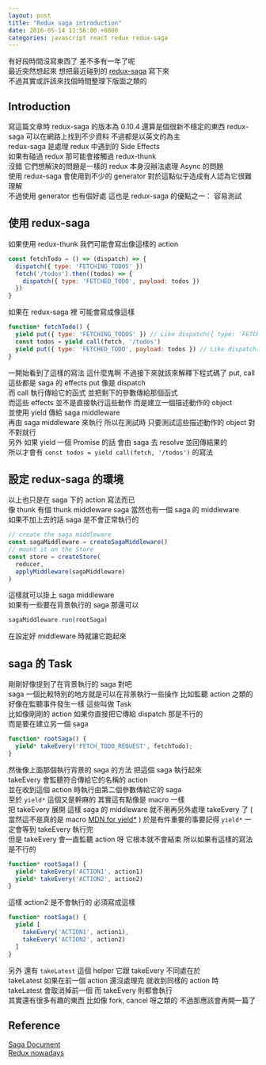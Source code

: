 ```yaml
---
layout: post
title: "Redux saga introduction"
date: 2016-05-14 11:56:00 +0800
categories: javascript react redux redux-saga
---
```


有好段時間沒寫東西了 差不多有一年了呢  
最近突然想起來 想把最近碰到的 [redux-saga](https://github.com/yelouafi/redux-saga) 寫下來  
不過其實或許該來找個時間整理下版面之類的  

## Introduction ##
寫這篇文章時 redux-saga 的版本為 0.10.4 還算是個很新不穩定的東西
redux-saga 可以在網路上找到不少資料 不過都是以英文的為主  
redux-saga 是處理 redux 中遇到的 Side Effects  
如果有碰過 redux 那可能會接觸過 redux-thunk  
沒錯 它們想解決的問題是一樣的 redux 本身沒辦法處理 Async 的問題    
使用 redux-saga 會使用到不少的 generator 對於這點似乎造成有人認為它很難理解  
不過使用 generator 也有個好處 這也是 redux-saga 的優點之一： 容易測試  

## 使用 redux-saga ##
如果使用 redux-thunk 我們可能會寫出像這樣的 action  

```js
const fetchTodo = () => (dispatch) => {
  dispatch({ type: 'FETCHING_TODOS' })
  fetch('/todos').then((todos) => {
    dispatch({ type: 'FETCHED_TODO', payload: todos })
  })
}
```

如果在 redux-saga 裡 可能會寫成像這樣  

```js
function* fetchTodo() {
  yield put({ type: 'FETCHING_TODOS' }) // Like dispatch({ type: 'FETCHING_TODOS' })
  const todos = yield call(fetch, '/todos')
  yield put({ type: 'FETCHED_TODO', payload: todos }) // Like dispatch({ type: 'FETCHED_TODO' })
}
```

一開始看到了這樣的寫法 這什麼鬼啊 不過接下來就該來解釋下程式碼了
put, call 這些都是 saga 的 effects put 像是 dispatch  
而 call 執行傳給它的函式 並把剩下的參數傳給那個函式  
而這些 effects 並不是直接執行這些動作 而是建立一個描述動作的 object  
並使用 yield 傳給 saga middleware  
再由 saga middleware 來執行 所以在測試時 只要測試這些描述動作的 object 對不對就行  
另外 如果 yield 一個 Promise 的話 會由 saga 去 resolve 並回傳結果的  
所以才會有 `const todos = yield call(fetch, '/todos')` 的寫法  

## 設定 redux-saga 的環境 ##
以上也只是在 saga 下的 action 寫法而已  
像 thunk 有個 thunk middleware saga 當然也有一個 saga 的 middleware  
如果不加上去的話 saga 是不會正常執行的

```js
// create the saga middleware
const sagaMiddleware = createSagaMiddleware()
// mount it on the Store
const store = createStore(
  reducer,
  applyMiddleware(sagaMiddleware)
)
```

這樣就可以掛上 saga middleware  
如果有一些要在背景執行的 saga 那還可以

```js
sagaMiddleware.run(rootSaga)
```

在設定好 middleware 時就讓它跑起來

## saga 的 Task ##
剛剛好像提到了在背景執行的 saga 對吧  
saga 一個比較特別的地方就是可以在背景執行一些操作 比如監聽 action 之類的  
好像在監聽事件發生一樣 這些叫做 Task  
比如像剛剛的 action 如果你直接把它傳給 dispatch 那是不行的  
而是要在建立另一個 saga

```js
function* rootSaga() {
  yield* takeEvery('FETCH_TODO_REQUEST', fetchTodo);
}
```

然後像上面那個執行背景的 saga 的方法 把這個 saga 執行起來  
takeEvery 會監聽符合傳給它的名稱的 action  
並在收到這個 action 時執行由第二個參數傳給它的 saga  
至於 `yield*` 這個又是幹麻的 其實這有點像是 macro 一樣  
把 takeEvery 展開 這樣 saga 的 middleware 就不用再另外處理 takeEvery 了
( 當然這不是真的是 macro [MDN for yield*](mdn-yield-star) )
於是有件重要的事要記得 `yield*` 一定會等到 takeEvery 執行完  
但是 takeEvery 會一直監聽 action 呀 它根本就不會結束 所以如果有這樣的寫法是不行的  

```js
function* rootSaga() {
  yield* takeEvery('ACTION1', action1)
  yield* takeEvery('ACTION2', action2)
}
```

這樣 action2 是不會執行的 必須寫成這樣

```js
function* rootSaga() {
  yield [
    takeEvery('ACTION1', action1),
    takeEvery('ACTION2', action2)
  ]
}
```

另外 還有 `takeLatest` 這個 helper 它跟 takeEvery 不同處在於  
takeLatest 如果在前一個 action 還沒處理完 就收到同樣的 action 時  
takeLatest 會取消掉前一個 而 takeEvery 則都會執行  
其實還有很多有趣的東西 比如像 fork, cancel 呀之類的 不過那應該會再開一篇了  

## Reference ##
[Saga Document](http://yelouafi.github.io/redux-saga/index.html)  
[Redux nowadays](http://riadbenguella.com/from-actions-creators-to-sagas-redux-upgraded/)

[mdn-yield-star]: https://developer.mozilla.org/en-US/docs/Web/JavaScript/Reference/Operators/yield*
